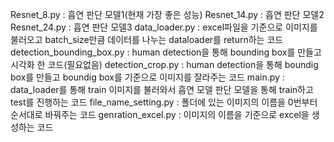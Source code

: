 Resnet_8.py : 흡연 판단 모델1(현재 가장 좋은 성능)
Resnet_14.py : 흡연 판단 모델2
Resnet_24.py : 흡연 판단 모델3
data_loader.py : excel파일을 기준으로 이미지를 불러오고 batch_size만큼 데이터를 나누는 dataloader를 return하는 코드
detection_bounding_box.py : human detection을 통해 bounding box를 만들고 시각화 한 코드(필요없음)
detection_crop.py : human detection을 통해 boundig box를 만들고 boundig box를 기준으로 이미지를 잘라주는 코드
main.py : data_loader를 통해 train 이미지를 불러와서 흡연 모델 판단 모델을 통해 train하고 test를 진행하는 코드
file_name_setting.py : 폴더에 있는 이미지의 이름을 0번부터 순서대로 바꿔주는 코드
genration_excel.py : 이미지의 이름을 기준으로 excel을 생성하는 코드

